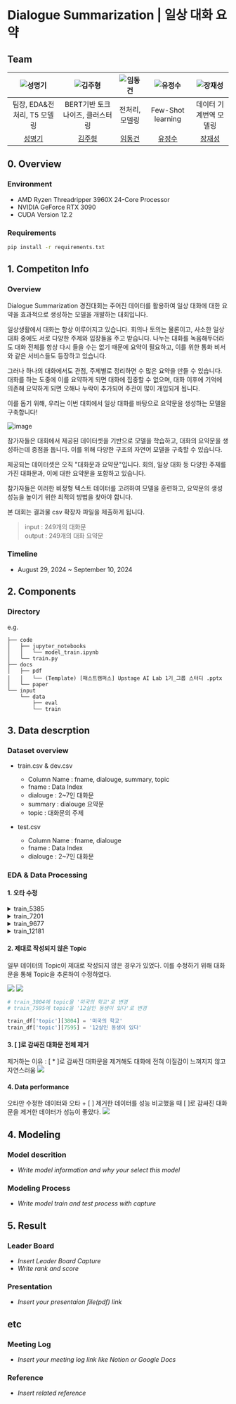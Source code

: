 # Dialogue Summarization | 일상 대화 요약
## Team

| ![성명기](https://avatars.githubusercontent.com/u/104310191?v=4) | ![김주형](https://avatars.githubusercontent.com/u/95218618?v=4) | ![임동건](https://avatars.githubusercontent.com/u/125024589?v=4) | ![유정수](https://avatars.githubusercontent.com/u/50096716?v=4) | ![장재성](https://avatars.githubusercontent.com/u/165862584?v=4) |
| :--------------------------------------------------------------: | :--------------------------------------------------------------: | :--------------------------------------------------------------: | :--------------------------------------------------------------: | :--------------------------------------------------------------: |
| 팀장, EDA&전처리, T5 모델링 |   BERT기반 토크나이즈, 클러스터링     |  전처리, 모델링     |   Few-Shot learning | 데이터 기계번역 모델링  |
|            [성명기](https://github.com/SUNGMYEONGGI)             |            [김주형](https://github.com/AjouKim)             |            [임동건](https://github.com/LimDG1981)            |            [유정수](https://github.com/Dream-Forge-Studios)             |            [장재성](https://github.com/mirrbandi)             |

## 0. Overview
### Environment
-   AMD Ryzen Threadripper 3960X 24-Core Processor
-   NVIDIA GeForce RTX 3090
-   CUDA Version 12.2

### Requirements    
```bash
pip install -r requirements.txt
```

## 1. Competiton Info

### Overview
Dialogue Summarization 경진대회는 주어진 데이터를 활용하여 일상 대화에 대한 요약을 효과적으로 생성하는 모델을 개발하는 대회입니다. 

일상생활에서 대화는 항상 이루어지고 있습니다. 회의나 토의는 물론이고, 사소한 일상 대화 중에도 서로 다양한 주제와 입장들을 주고 받습니다. 나누는 대화를 녹음해두더라도 대화 전체를 항상 다시 들을 수는 없기 때문에 요약이 필요하고, 이를 위한 통화 비서와 같은 서비스들도 등장하고 있습니다.

그러나 하나의 대화에서도 관점, 주제별로 정리하면 수 많은 요약을 만들 수 있습니다. 대화를 하는 도중에 이를 요약하게 되면 대화에 집중할 수 없으며, 대화 이후에 기억에 의존해 요약하게 되면 오해나 누락이 추가되어 주관이 많이 개입되게 됩니다.

이를 돕기 위해, 우리는 이번 대회에서 일상 대화를 바탕으로 요약문을 생성하는 모델을 구축합니다!

![image](https://github.com/HojunJ/conventional-repo/assets/76687996/1ba682aa-f341-4e84-a788-57994fa845ba)

참가자들은 대회에서 제공된 데이터셋을 기반으로 모델을 학습하고, 대화의 요약문을 생성하는데 중점을 둡니다. 이를 위해 다양한 구조의 자연어 모델을 구축할 수 있습니다.

제공되는 데이터셋은 오직 "대화문과 요약문"입니다. 회의, 일상 대화 등 다양한 주제를 가진 대화문과, 이에 대한 요약문을 포함하고 있습니다.

참가자들은 이러한 비정형 텍스트 데이터를 고려하여 모델을 훈련하고, 요약문의 생성 성능을 높이기 위한 최적의 방법을 찾아야 합니다.

본 대회는 결과물 csv 확장자 파일을 제출하게 됩니다.

> input : 249개의 대화문  
> output : 249개의 대화 요약문

### Timeline

- August 29, 2024 ~ September 10, 2024

## 2. Components

### Directory

e.g.
```
├── code
│   ├── jupyter_notebooks
│   │   └── model_train.ipynb
│   └── train.py
├── docs
│   ├── pdf
│   │   └── (Template) [패스트캠퍼스] Upstage AI Lab 1기_그룹 스터디 .pptx
│   └── paper
└── input
    └── data
        ├── eval
        └── train
```

## 3. Data descrption

### Dataset overview
- train.csv & dev.csv
    - Column Name : fname, dialouge, summary, topic
    - fname : Data Index
    - dialouge : 2~7인 대화문
    - summary : dialouge 요약문
    - topic : 대화문의 주제

- test.csv
    - Column Name : fname, dialouge
    - fname : Data Index
    - dialouge : 2~7인 대화문

### EDA & Data Processing
#### 1. 오타 수정
<details>
<summary>train_5385</summary>

![](https://github.com/SUNGMYEONGGI/image/blob/main/Upstage-NLP-Project_Image/%E1%84%8B%E1%85%A9%E1%84%90%E1%85%A1%E1%84%89%E1%85%AE%E1%84%8C%E1%85%A5%E1%86%BC(train_5385).png?raw=true)

#Person2#: 먼저, 이것은 19세기 초 배경ㅇ로 설정된 로맨스 소설이에요.
→ 먼저, 이것은 19세기 초 배경으로 설정된 로맨스 소설이에요.
</details>

<details>
<summary>train_7201</summary>

![](https://github.com/SUNGMYEONGGI/image/blob/main/Upstage-NLP-Project_Image/%E1%84%8B%E1%85%A9%E1%84%90%E1%85%A1%E1%84%89%E1%85%AE%E1%84%8C%E1%85%A5%E1%86%BC(train_7201).png?raw=true)

#Person1#: 이제 그만. 너는 아직ㅍ알맞는 사람을 만나지 못했을 뿐이고,
→ 이제 그만. 너는 아직 알맞는 사람을 만나지 못했을 뿐이고,
</details>

<details>
<summary>train_9677</summary>

![](https://github.com/SUNGMYEONGGI/image/blob/main/Upstage-NLP-Project_Image/%E1%84%8B%E1%85%A9%E1%84%90%E1%85%A1%E1%84%89%E1%85%AE%E1%84%8C%E1%85%A5%E1%86%BC(train_9677).png?raw=true)

#Person1#: 이제 그만. 너는 아직ㅍ알맞는 사람을 만나지 못했을 뿐이고, 
→ 이제 그만. 너는 아직 알맞는 사람을 만나지 못했을 뿐이고,
</details>

<details>
<summary>train_12181</summary>

![](https://github.com/SUNGMYEONGGI/image/blob/main/Upstage-NLP-Project_Image/%E1%84%8B%E1%85%A9%E1%84%90%E1%85%A1%E1%84%89%E1%85%AE%E1%84%8C%E1%85%A5%E1%86%BC(train_12181).png?raw=true)

#Person1#:카페 근처에서. 나는 CD 가게에 들어가서 CD를 보는 척했ㄷ거든.
→ 카페 근처에서. 나는 CD 가게에 들어가서 CD를 보는 척했거든. 
</details>

#### 2. 제대로 작성되지 않은 Topic
일부 데이터의 Topic이 제대로 작성되지 않은 경우가 있었다. 이를 수정하기 위해 대화문을 통해 Topic을 추론하여 수정하였다.

![](https://github.com/SUNGMYEONGGI/image/blob/main/Upstage-NLP-Project_Image/%E1%84%90%E1%85%A9%E1%84%91%E1%85%B5%E1%86%A8%2024,26%E1%84%80%E1%85%A2%20%E1%84%89%E1%85%B5%E1%84%80%E1%85%A1%E1%86%A8%E1%84%92%E1%85%AA%E1%84%8B%E1%85%B5%E1%84%86%E1%85%B5%E1%84%8C%E1%85%B5.png?raw=true)
![](https://github.com/SUNGMYEONGGI/image/blob/main/Upstage-NLP-Project_Image/%E1%84%90%E1%85%A9%E1%84%91%E1%85%B5%E1%86%A8%E1%84%8B%E1%85%B5%E1%84%89%E1%85%B2%202%E1%84%80%E1%85%A2.png?raw=true)

```python
# train_3804에 topic을 '미국의 학교'로 변경
# train_7595에 topic을 '12살인 동생이 있다'로 변경

train_df['topic'][3804] = '미국의 학교'
train_df['topic'][7595] = '12살인 동생이 있다'
```

#### 3. [  ]로 감싸진 대화문 전체 제거
제거하는 이유 : [ * ]로 감싸진 대화문을 제거해도 대화에 전혀 이질감이 느껴지지 않고 자연스러움
![](https://github.com/SUNGMYEONGGI/image/blob/main/Upstage-NLP-Project_Image/%E1%84%83%E1%85%A2%E1%84%80%E1%85%AA%E1%86%AF%E1%84%92%E1%85%A9%20%E1%84%8C%E1%85%A6%E1%84%80%E1%85%A5%20%E1%84%8B%E1%85%A8%E1%84%89%E1%85%B5%20%E1%84%83%E1%85%A2%E1%84%92%E1%85%AA%E1%84%86%E1%85%AE%E1%86%AB.png?raw=true)

#### 4. Data performance
오타만 수정한 데이터와 오타 + [ ] 제거한 데이터를 성능 비교했을 때 [ ]로 감싸진 대화문을 제거한 데이터가 성능이 좋았다.
![](https://github.com/SUNGMYEONGGI/image/blob/main/Upstage-NLP-Project_Image/%E1%84%83%E1%85%A6%E1%84%8B%E1%85%B5%E1%84%90%E1%85%A5%20%E1%84%80%E1%85%A1%E1%84%80%E1%85%A9%E1%86%BC%20%E1%84%92%E1%85%AE%E1%86%AB%E1%84%85%E1%85%A7%E1%86%AB%E1%84%92%E1%85%AE%20wandb%E1%84%89%E1%85%B5%E1%84%80%E1%85%A1%E1%86%A8%E1%84%92%E1%85%AA.png?raw=true)

## 4. Modeling

### Model descrition

- _Write model information and why your select this model_

### Modeling Process

- _Write model train and test process with capture_

## 5. Result

### Leader Board

- _Insert Leader Board Capture_
- _Write rank and score_

### Presentation

- _Insert your presentaion file(pdf) link_

## etc

### Meeting Log

- _Insert your meeting log link like Notion or Google Docs_

### Reference

- _Insert related reference_

